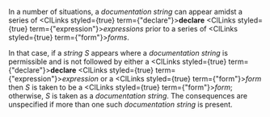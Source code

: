  



In a number of situations, a *documentation string* can appear amidst a series of <ClLinks styled={true} term={"declare"}><b>declare</b></ClLinks> <ClLinks styled={true} term={"expression"}><i>expressions</i></ClLinks> prior to a series of <ClLinks styled={true} term={"form"}><i>forms</i></ClLinks>. 



In that case, if a *string S* appears where a *documentation string* is permissible and is not followed by either a <ClLinks styled={true} term={"declare"}><b>declare</b></ClLinks> <ClLinks styled={true} term={"expression"}><i>expression</i></ClLinks> or a <ClLinks styled={true} term={"form"}><i>form</i></ClLinks> then *S* is taken to be a <ClLinks styled={true} term={"form"}><i>form</i></ClLinks>; otherwise, *S* is taken as a *documentation string*. The consequences are unspecified if more than one such *documentation string* is present.  







